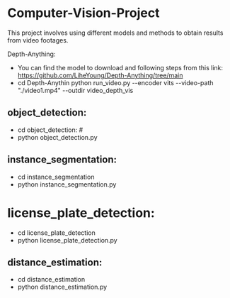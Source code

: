 # Computer-Vision-Project

This project involves using different models and methods to obtain results from video footages.

Depth-Anything:
- You can find the model to download and following steps from this link: https://github.com/LiheYoung/Depth-Anything/tree/main
- cd Depth-Anythin
  python run_video.py --encoder vits --video-path "./video1.mp4" --outdir video_depth_vis


## object_detection:
- cd object_detection: #
- python object_detection.py


## instance_segmentation:
- cd instance_segmentation
- python instance_segmentation.py


# license_plate_detection:
- cd license_plate_detection
- python license_plate_detection.py


## distance_estimation:
- cd distance_estimation
- python distance_estimation.py
